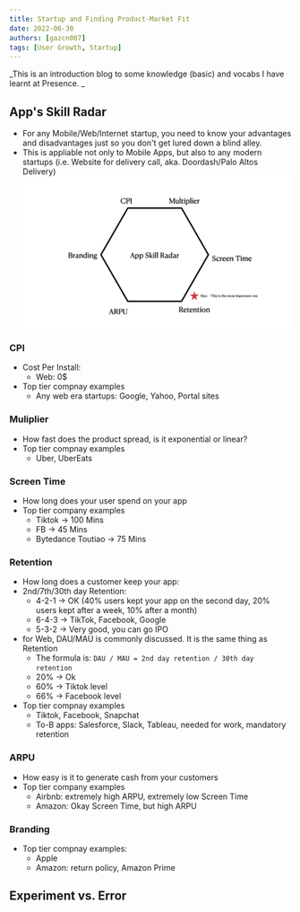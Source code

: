 ```yaml
---
title: Startup and Finding Product-Market Fit
date: 2022-06-30
authors: [gazcn007]
tags: [User Growth, Startup]
---
```


_This is an introduction blog to some knowledge (basic) and vocabs I have learnt at Presence. _ 

## App's Skill Radar
- For any Mobile/Web/Internet startup, you need to know your advantages and disadvantages just so you don't get lured down a blind alley.
- This is appliable not only to Mobile Apps, but also to any modern startups (i.e. Website for delivery call, aka. Doordash/Palo Altos Delivery)
![](Radar.png)

### CPI
- Cost Per Install:
    - Web: 0$
- Top tier compnay examples
    - Any web era startups: Google, Yahoo, Portal sites

### Muliplier
- How fast does the product spread, is it exponential or linear?
- Top tier compnay examples
    - Uber, UberEats

### Screen Time
- How long does your user spend on your app
- Top tier company examples
    - Tiktok -> 100 Mins
    - FB -> 45 Mins
    - Bytedance Toutiao -> 75 Mins

### Retention
- How long does a customer keep your app:
- 2nd/7th/30th day Retention:
    - 4-2-1 -> OK (40% users kept your app on the second day, 20% users kept after a week, 10% after a month)
    - 6-4-3 -> TikTok, Facebook, Google
    - 5-3-2 -> Very good, you can go IPO
- for Web, DAU/MAU is commonly discussed. It is the same thing as Retention
    - The formula is: `DAU / MAU = 2nd day retention / 30th day retention`
    - 20% -> Ok 
    - 60% -> Tiktok level
    - 66% -> Facebook level
- Top tier compnay examples
    - Tiktok, Facebook, Snapchat
    - To-B apps: Salesforce, Slack, Tableau, needed for work, mandatory retention

### ARPU
- How easy is it to generate cash from your customers
- Top tier company examples
    - Airbnb: extremely high ARPU, extremely low Screen Time
    - Amazon: Okay Screen Time, but high ARPU

### Branding
- Top tier compnay examples:
    - Apple
    - Amazon: return policy, Amazon Prime

## Experiment vs. Error
